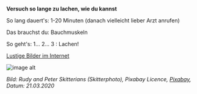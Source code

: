 **Versuch so lange zu lachen, wie du kannst**

So lang dauert's: 1-20 Minuten (danach vielleicht lieber Arzt anrufen)

Das brauchst du: Bauchmuskeln

So geht's: 1... 2... 3 : Lachen! 

[Lustige Bilder im Internet](https://www.google.com/search?rls=en&sxsrf=ALeKk03q3ZIb5XSRcDahQkdi9yfxxwMr2g:1584806787771&q=funny+images&tbm=isch&source=univ&client=safari&sa=X&ved=2ahUKEwjDn_2s-avoAhWNN8AKHazPD0gQsAR6BAgKEAE&biw=1280&bih=714)

![image alt](https://cdn.pixabay.com/photo/2016/11/13/21/46/sheep-1822137_1280.jpg)

*Bild: Rudy and Peter Skitterians (Skitterphoto), Pixabay Licence, [Pixabay](https://pixabay.com/photos/sheep-curious-look-farm-animal-1822137/), Datum: 21.03.2020*



